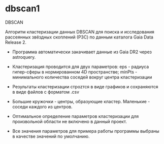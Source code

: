 # dbscan1
DBSCAN

Алгоритм кластеризации данных DBSCAN для поиска и исследования рассеянных 
звёздных скоплений (РЗС) по данным каталога Gaia Data Release 2.

- Программа автоматически закачивает данные из Gaia DR2 через astroquery.

- Кластеризация проводится для двух параметров: eps - радиуса гипер-сферы в нормированном 4D пространстве; minPts - минимального количества соседей вокруг центра кластеризации

- Результаты кластеризации строzтся в виде графиков и сохраняются в виде файлов 
с форматом .csv

- Большие кружочки - центры, образующие кластер. Маленькие - соседи каждого из центров.

- Оптимальное определение параметров кластеризации для произвольной области
не включено в данный проект.

- Все значения параметров для примера работы программы выбраны в качестве значений по умолчанию. 
